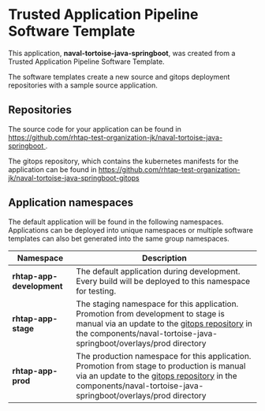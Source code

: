 # Trusted Application Pipeline Software Template

This application, **naval-tortoise-java-springboot**, was created from a Trusted Application Pipeline Software Template.

The software templates create a new source and gitops deployment repositories with a sample source application. 

## Repositories

The source code for your application can be found in [https://github.com/rhtap-test-organization-jk/naval-tortoise-java-springboot ](https://github.com/rhtap-test-organization-jk/naval-tortoise-java-springboot ).
 
The gitops repository, which contains the kubernetes manifests for the application can be found in 
[https://github.com/rhtap-test-organization-jk/naval-tortoise-java-springboot-gitops ](https://github.com/rhtap-test-organization-jk/naval-tortoise-java-springboot-gitops ) 

## Application namespaces 

The default application will be found in the following namespaces. Applications can be deployed into unique namespaces or multiple software templates can also bet generated into the same group namespaces.  

|  Namespace   |  Description   |  
| -------- | -------- |   
| **rhtap-app-development** | The default application during development. Every build will be deployed to this namespace for testing. | 
| **rhtap-app-stage** | The staging namespace for this application. Promotion from development to stage is manual via an update to the [gitops repository](https://github.com/rhtap-test-organization-jk/naval-tortoise-java-springboot-gitops ) in the components/naval-tortoise-java-springboot/overlays/prod directory |  
| **rhtap-app-prod** | The production namespace for this application. Promotion from stage to production is manual via an update to the [gitops repository](https://github.com/rhtap-test-organization-jk/naval-tortoise-java-springboot-gitops ) in the components/naval-tortoise-java-springboot/overlays/prod directory | 